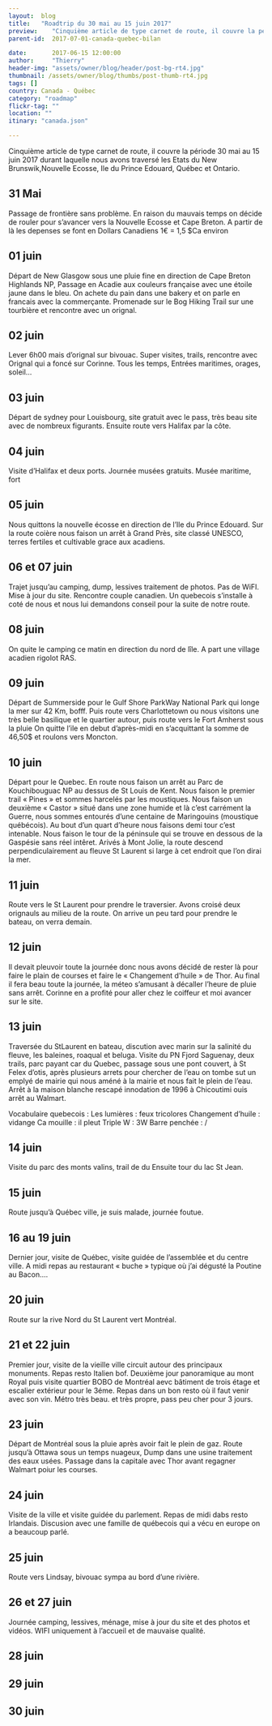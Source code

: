 ```yaml
---
layout:  blog
title:   "Roadtrip du 30 mai au 15 juin 2017"
preview:    "Cinquième article de type carnet de route, il couvre la période du 30 mai au 15 juin 2017 durant lesquels nous avons traversé les états du..."
parent-id:  2017-07-01-canada-quebec-bilan

date:       2017-06-15 12:00:00
author:     "Thierry"
header-img: "assets/owner/blog/header/post-bg-rt4.jpg"
thumbnail: /assets/owner/blog/thumbs/post-thumb-rt4.jpg
tags: []
country: Canada - Québec
category: "roadmap"
flickr-tag: ""
location: ""
itinary: "canada.json"

---
```



Cinquième article de type carnet de route, il couvre la période 30 mai au 15 juin 2017 durant laquelle nous avons traversé les Etats du New Brunswik,Nouvelle Ecosse, Ile du Prince Edouard, Québec et Ontario.


## 31 Mai

Passage de frontière sans problème. En raison du mauvais temps on décide de rouler pour s’avancer vers la Nouvelle Ecosse et Cape Breton.
A partir de là les depenses se font en Dollars Canadiens 1€ = 1,5 $Ca environ


## 01 juin


Départ de New Glasgow sous une pluie fine en direction de Cape Breton Highlands NP, Passage en Acadie aux couleurs française avec une étoile jaune dans le bleu. On achete du pain dans une bakery et on parle en francais avec la commerçante. Promenade sur le Bog Hiking Trail sur une tourbière et rencontre avec un orignal.

## 02 juin

Lever 6h00 mais d’orignal sur bivouac. Super visites, trails, rencontre avec Orignal qui a foncé sur Corinne. Tous les temps, Entrées maritimes, orages, soleil…

## 03 juin

Départ de sydney pour Louisbourg, site gratuit avec le pass, très beau site avec de nombreux figurants. Ensuite route vers Halifax par la côte.

## 04 juin

Visite d’Halifax et deux ports. Journée musées gratuits.
Musée maritime, fort

## 05 juin

Nous quittons la nouvelle écosse en direction de l’Ile du Prince Edouard. Sur la route coière nous faison un arrêt à Grand Près, site classé UNESCO, terres fertiles et cultivable grace aux acadiens.

## 06 et 07 juin

Trajet jusqu’au camping, dump, lessives traitement de photos. Pas de WiFI. Mise à jour du site. Rencontre couple canadien. Un quebecois s’installe à coté de nous et nous lui demandons conseil pour la suite de notre route.

## 08 juin

On quite le camping ce matin en direction du nord de lîle. A part une village acadien rigolot RAS.

## 09 juin

Départ de Summerside pour le Gulf Shore ParkWay National Park qui longe la mer sur 42 Km, bofff. Puis route vers Charlottetown ou nous visitons une très belle basilique et le quartier autour, puis route vers le Fort Amherst sous la pluie
On quitte l’ile en debut d’après-midi en s’acquittant la somme de 46,50$ et roulons vers Moncton.

## 10 juin

Départ pour le Quebec. En route nous faison un arrêt au Parc de Kouchibouguac NP au dessus de St Louis de Kent. Nous faison le premier trail « Pines » et sommes harcelés par les moustiques. Nous faison un deuxième « Castor » situé dans une zone humide et là c’est carrément la Guerre, nous sommes entourés d’une centaine de Maringouins (moustique québécois). Au bout d’un quart d’heure nous faisons demi tour c’est intenable. 
Nous faison le tour de la péninsule qui se trouve en dessous de la Gaspésie sans réel intêret. Arivés à Mont Jolie, la route descend perpendiculairement au fleuve St Laurent si large à cet endroit que l’on dirai la mer.

## 11 juin

Route vers le St Laurent pour prendre le traversier. Avons croisé deux orignauls au milieu de la route. On arrive un peu tard pour prendre le bateau, on verra demain.

## 12 juin

Il devait pleuvoir toute la journée donc nous avons décidé de rester là pour faire le plain de courses et faire le « Changement d’huile » de Thor. Au final il fera beau toute la journée, la méteo s’amusant à décaller l’heure de pluie sans arrêt. Corinne en a profité pour aller chez le coiffeur et moi avancer sur le site.

## 13 juin

Traversée du StLaurent en bateau, discution avec marin sur la salinité du fleuve, les baleines, roaqual et beluga. Visite du PN Fjord Saguenay, deux trails, parc payant car du Quebec, passage sous une pont couvert, à St Felex d’otis, après plusieurs arrets pour chercher de l’eau on tombe sut un emplyé de mairie qui nous améné à la mairie et nous fait le plein de l’eau. Arrêt à la maison blanche rescapé innodation de 1996 à Chicoutimi ouis arrêt au Walmart.

Vocabulaire quebecois :
Les lumières : feux tricolores
Changement d’huile : vidange
Ca mouille : il pleut
Triple W : 3W
Barre penchée : /

## 14 juin

Visite du parc des monts valins, trail de du 
Ensuite tour du lac St Jean.

## 15 juin

Route jusqu’à Québec ville, je suis malade, journée foutue.

## 16 au 19 juin

Dernier jour, visite de Québec, visite guidée de l’assemblée et du centre ville. A midi repas au restaurant « buche » typique où j’ai dégusté la Poutine au Bacon….

## 20 juin

Route sur la rive Nord du St Laurent vert Montréal.

## 21 et 22 juin

Premier jour, visite de la vieille ville circuit autour des principaux monuments. Repas resto Italien bof. Deuxième jour panoramique au mont Royal puis visite quartier BOBO de Montréal aevc bâtiment de trois étage et escalier extérieur pour le 3éme. Repas dans un bon resto où il faut venir avec son vin.
Métro très beau. et très propre, pass peu cher pour 3 jours.

## 23 juin

Départ de Montréal sous la pluie après avoir fait le plein de gaz. Route jusqu’à Ottawa sous un temps nuageux, Dump dans une usine traitement des eaux usées. Passage dans la capitale avec Thor avant regagner Walmart poiur les courses.

## 24 juin

Visite de la ville et visite guidée du parlement. Repas de midi dabs resto Irlandais. Discusion avec une famille de québecois qui a vécu en europe on a beaucoup parlé.

## 25 juin

Route vers Lindsay, bivouac sympa au bord d’une rivière.

## 26 et 27 juin

Journée camping, lessives, ménage, mise à jour du site et des photos et vidéos. WIFI uniquement à l’accueil et de mauvaise qualité.

## 28 juin

## 29 juin

## 30 juin






